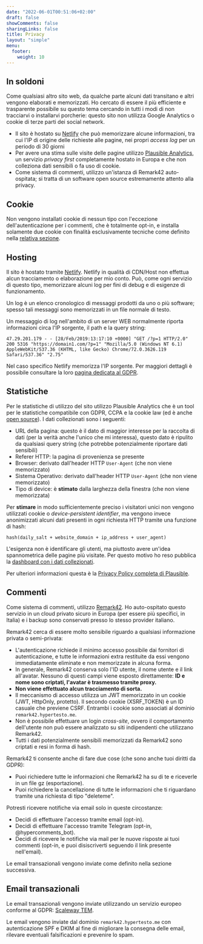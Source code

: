 ```yaml
---
date: "2022-06-01T00:51:06+02:00"
draft: false
showComments: false
sharingLinks: false
title: Privacy
layout: "simple"
menu:
  footer:
    weight: 10
---
```

## In soldoni

Come qualsiasi altro sito web, da qualche parte alcuni dati transitano e altri vengono elaborati e memorizzati. Ho cercato di essere il più efficiente e trasparente possibile su questo tema cercando in tutti i modi di non tracciarvi o installarvi porcherie: questo sito non utilizza Google Analytics o cookie di terze parti dei social network.  

* Il sito è hostato su [Netlify](https://www.netlify.com) che può memorizzare alcune informazioni, tra cui l'IP di origine delle richieste alle pagine, nei propri _access log_ per un periodo di 30 giorni
* Per avere una stima sulle visite delle pagine utilizzo [Plausible Analytics](https://plausible.io), un servizio _privacy first_ completamente hostato in Europa e che non colleziona dati sensibili o fa uso di cookie.
* Come sistema di commenti, utilizzo un'istanza di Remark42 auto-ospitata; si tratta di un software open source estremamente attento alla privacy.


## Cookie

Non vengono installati cookie di nessun tipo con l'eccezione dell'autenticazione per i commenti, che è totalmente opt-in, e installa solamente due cookie con finalità esclusivamente tecniche come definito nella [relativa sezione](#commenti).

## Hosting
Il sito è hostato tramite [Netlify](https://www.netlify.com). Netlify in qualità di CDN/Host non effettua alcun tracciamento o elaborazione per mio conto.
Può, come ogni servizio di questo tipo, memorizzare alcuni log per fini di debug e di esigenze di funzionamento.

Un log è un elenco cronologico di messaggi prodotti da uno o più software; spesso tali messaggi sono memorizzati in un file normale di testo.  

Un messaggio di log nell'ambito di un server WEB normalmente riporta informazioni circa l'IP sorgente, il path e la query string:  

```47.29.201.179 - - [28/Feb/2019:13:17:10 +0000] "GET /?p=1 HTTP/2.0" 200 5316 "https://domain1.com/?p=1" "Mozilla/5.0 (Windows NT 6.1) AppleWebKit/537.36 (KHTML, like Gecko) Chrome/72.0.3626.119 Safari/537.36" "2.75"```

Nel caso specifico Netlify memorizza l'IP sorgente.
Per maggiori dettagli è possibile consultare la loro [pagina dedicata al GDPR](https://www.netlify.com/gdpr-ccpa/).

## Statistiche
Per le statistiche di utilizzo del sito utilizzo Plausible Analytics che è un tool per le statistiche compatibile con GDPR, CCPA e la cookie law (ed è anche [open source](https://github.com/plausible/analytics)).
I dati collezionati sono i seguenti:

* URL della pagina: questo è il dato di maggior interesse per la raccolta di dati (per la verità anche l'unico che mi interessa), questo dato è ripulito da qualsiasi query string (che potrebbe potenzialmente riportare dati sensibili)
* Referer HTTP: la pagina di provenienza se presente
* Browser: derivato dall'header HTTP `User-Agent` (che non viene memorizzato)
* Sistema Operativo: derivato dall'header HTTP `User-Agent` (che non viene memorizzato)
* Tipo di device: è **stimato** dalla larghezza della finestra (che non viene memorizzata)

Per **stimare** in modo sufficientemente preciso i visitatori unici non vengono utilizzati cookie o _device-persistent identifier_, ma vengono invece anonimizzati alcuni dati presenti in ogni richiesta HTTP tramite una funzione di hash:

```hash(daily_salt + website_domain + ip_address + user_agent)```

L'esigenza non è identificare gli utenti, ma piuttosto avere un'idea spannometrica delle pagine più visitate. Per questo motivo ho reso pubblica la [dashboard con i dati collezionati](https://plausible.io/hypertesto.me).

Per ulteriori informazioni questa è la [Privacy Policy completa di Plausible](https://plausible.io/data-policy).

## Commenti

Come sistema di commenti, utilizzo [Remark42](https://remark42.com/). Ho auto-ospitato questo servizio in un cloud privato sicuro in Europa (per essere più specifici, in Italia) e i backup sono conservati presso lo stesso provider italiano.

Remark42 cerca di essere molto sensibile riguardo a qualsiasi informazione privata o semi-privata:

- L'autenticazione richiede il minimo accesso possibile dai fornitori di autenticazione, e tutte le informazioni extra restituite da essi vengono immediatamente eliminate e non memorizzate in alcuna forma.
- In generale, Remark42 conserva solo l'ID utente, il nome utente e il link all'avatar. Nessuno di questi campi viene esposto direttamente: **ID e nome sono criptati, l'avatar è trasmesso tramite proxy.**
- **Non viene effettuato alcun tracciamento di sorta.**
- Il meccanismo di accesso utilizza un JWT memorizzato in un cookie (JWT, HttpOnly, protetto). Il secondo cookie (XSRF_TOKEN) è un ID casuale che previene CSRF. Entrambi i cookie sono associati al dominio `remark42.hypertesto.me`.
- Non è possibile effettuare un login *cross-site*, ovvero il comportamento dell'utente non può essere analizzato su siti indipendenti che utilizzano Remark42.
- Tutti i dati potenzialmente sensibili memorizzati da Remark42 sono criptati e resi in forma di hash.

Remark42 ti consente anche di fare due cose (che sono anche tuoi diritti da GDPR):

- Puoi richiedere tutte le informazioni che Remark42 ha su di te e riceverle in un file gz (esportazione).
- Puoi richiedere la cancellazione di tutte le informazioni che ti riguardano tramite una richiesta di tipo "deleteme".

Potresti ricevere notifiche via email solo in queste circostanze:

- Decidi di effettuare l'accesso tramite email (opt-in).
- Decidi di effettuare l'accesso tramite Telegram (opt-in, @hypercomments_bot).
- Decidi di ricevere le notifiche via mail per le nuove risposte ai tuoi commenti (opt-in, e puoi disiscriverti seguendo il link presente nell'email).

Le email transazionali vengono inviate come definito nella sezione successiva.

## Email transazionali

Le email transazionali vengono inviate utilizzando un servizio europeo conforme al GDPR: [Scaleway TEM](https://www.scaleway.com/en/transactional-email-tem/).

Le email vengono inviate dal dominio `remark42.hypertesto.me` con autenticazione SPF e DKIM al fine di migliorare la consegna delle email, rilevare eventuali falsificazioni e prevenire lo spam.